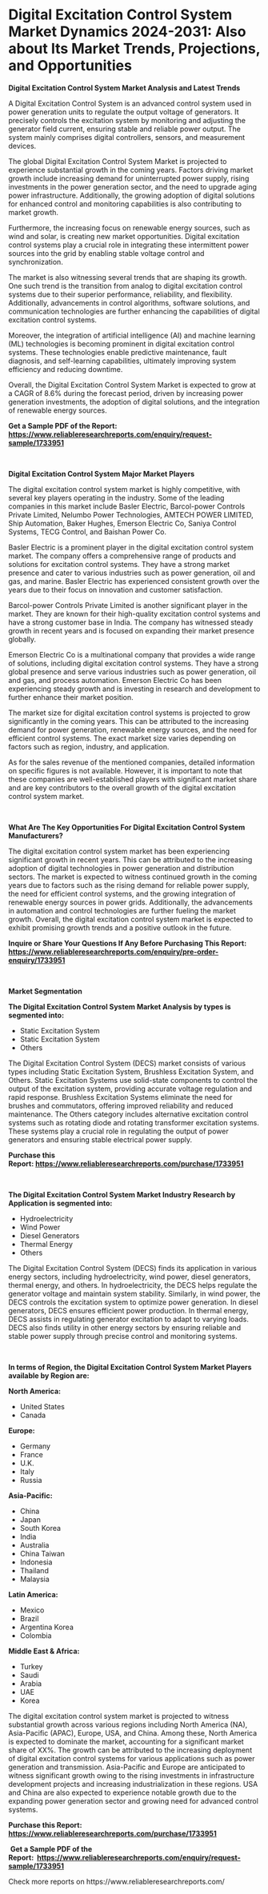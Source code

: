 <p><h1>Digital Excitation Control System Market Dynamics 2024-2031: Also about Its Market Trends, Projections, and Opportunities</h1></p><p><strong>Digital Excitation Control System Market Analysis and Latest Trends</strong></p>
<p><p>A Digital Excitation Control System is an advanced control system used in power generation units to regulate the output voltage of generators. It precisely controls the excitation system by monitoring and adjusting the generator field current, ensuring stable and reliable power output. The system mainly comprises digital controllers, sensors, and measurement devices.</p><p>The global Digital Excitation Control System Market is projected to experience substantial growth in the coming years. Factors driving market growth include increasing demand for uninterrupted power supply, rising investments in the power generation sector, and the need to upgrade aging power infrastructure. Additionally, the growing adoption of digital solutions for enhanced control and monitoring capabilities is also contributing to market growth.</p><p>Furthermore, the increasing focus on renewable energy sources, such as wind and solar, is creating new market opportunities. Digital excitation control systems play a crucial role in integrating these intermittent power sources into the grid by enabling stable voltage control and synchronization.</p><p>The market is also witnessing several trends that are shaping its growth. One such trend is the transition from analog to digital excitation control systems due to their superior performance, reliability, and flexibility. Additionally, advancements in control algorithms, software solutions, and communication technologies are further enhancing the capabilities of digital excitation control systems.</p><p>Moreover, the integration of artificial intelligence (AI) and machine learning (ML) technologies is becoming prominent in digital excitation control systems. These technologies enable predictive maintenance, fault diagnosis, and self-learning capabilities, ultimately improving system efficiency and reducing downtime.</p><p>Overall, the Digital Excitation Control System Market is expected to grow at a CAGR of 8.6% during the forecast period, driven by increasing power generation investments, the adoption of digital solutions, and the integration of renewable energy sources.</p></p>
<p><strong>Get a Sample PDF of the Report:&nbsp; <a href="https://www.reliableresearchreports.com/enquiry/request-sample/1733951">https://www.reliableresearchreports.com/enquiry/request-sample/1733951</a></strong></p>
<p>&nbsp;</p>
<p><strong>Digital Excitation Control System Major Market Players</strong></p>
<p><p>The digital excitation control system market is highly competitive, with several key players operating in the industry. Some of the leading companies in this market include Basler Electric, Barcol-power Controls Private Limited, Nelumbo Power Technologies, AMTECH POWER LIMITED, Ship Automation, Baker Hughes, Emerson Electric Co, Saniya Control Systems, TECG Control, and Baishan Power Co.</p><p>Basler Electric is a prominent player in the digital excitation control system market. The company offers a comprehensive range of products and solutions for excitation control systems. They have a strong market presence and cater to various industries such as power generation, oil and gas, and marine. Basler Electric has experienced consistent growth over the years due to their focus on innovation and customer satisfaction.</p><p>Barcol-power Controls Private Limited is another significant player in the market. They are known for their high-quality excitation control systems and have a strong customer base in India. The company has witnessed steady growth in recent years and is focused on expanding their market presence globally.</p><p>Emerson Electric Co is a multinational company that provides a wide range of solutions, including digital excitation control systems. They have a strong global presence and serve various industries such as power generation, oil and gas, and process automation. Emerson Electric Co has been experiencing steady growth and is investing in research and development to further enhance their market position.</p><p>The market size for digital excitation control systems is projected to grow significantly in the coming years. This can be attributed to the increasing demand for power generation, renewable energy sources, and the need for efficient control systems. The exact market size varies depending on factors such as region, industry, and application.</p><p>As for the sales revenue of the mentioned companies, detailed information on specific figures is not available. However, it is important to note that these companies are well-established players with significant market share and are key contributors to the overall growth of the digital excitation control system market.</p></p>
<p>&nbsp;</p>
<p><strong>What Are The Key Opportunities For Digital Excitation Control System Manufacturers?</strong></p>
<p><p>The digital excitation control system market has been experiencing significant growth in recent years. This can be attributed to the increasing adoption of digital technologies in power generation and distribution sectors. The market is expected to witness continued growth in the coming years due to factors such as the rising demand for reliable power supply, the need for efficient control systems, and the growing integration of renewable energy sources in power grids. Additionally, the advancements in automation and control technologies are further fueling the market growth. Overall, the digital excitation control system market is expected to exhibit promising growth trends and a positive outlook in the future.</p></p>
<p><strong>Inquire or Share Your Questions If Any Before Purchasing This Report: <a href="https://www.reliableresearchreports.com/enquiry/pre-order-enquiry/1733951">https://www.reliableresearchreports.com/enquiry/pre-order-enquiry/1733951</a></strong></p>
<p>&nbsp;</p>
<p><strong>Market Segmentation</strong></p>
<p><strong>The Digital Excitation Control System Market Analysis by types is segmented into:</strong></p>
<p><ul><li>Static Excitation System</li><li>Static Excitation System</li><li>Others</li></ul></p>
<p><p>The Digital Excitation Control System (DECS) market consists of various types including Static Excitation System, Brushless Excitation System, and Others. Static Excitation Systems use solid-state components to control the output of the excitation system, providing accurate voltage regulation and rapid response. Brushless Excitation Systems eliminate the need for brushes and commutators, offering improved reliability and reduced maintenance. The Others category includes alternative excitation control systems such as rotating diode and rotating transformer excitation systems. These systems play a crucial role in regulating the output of power generators and ensuring stable electrical power supply.</p></p>
<p><strong>Purchase this Report:&nbsp;<a href="https://www.reliableresearchreports.com/purchase/1733951">https://www.reliableresearchreports.com/purchase/1733951</a></strong></p>
<p>&nbsp;</p>
<p><strong>The Digital Excitation Control System Market Industry Research by Application is segmented into:</strong></p>
<p><ul><li>Hydroelectricity</li><li>Wind Power</li><li>Diesel Generators</li><li>Thermal Energy</li><li>Others</li></ul></p>
<p><p>The Digital Excitation Control System (DECS) finds its application in various energy sectors, including hydroelectricity, wind power, diesel generators, thermal energy, and others. In hydroelectricity, the DECS helps regulate the generator voltage and maintain system stability. Similarly, in wind power, the DECS controls the excitation system to optimize power generation. In diesel generators, DECS ensures efficient power production. In thermal energy, DECS assists in regulating generator excitation to adapt to varying loads. DECS also finds utility in other energy sectors by ensuring reliable and stable power supply through precise control and monitoring systems.</p></p>
<p>&nbsp;</p>
<p><strong>In terms of Region, the Digital Excitation Control System Market Players available by Region are:</strong></p>
<p>
    <p> <strong> North America: </strong>
        <ul>
            <li>United States</li>
            <li>Canada</li>
        </ul>
        </p> 
    <p> <strong> Europe: </strong>
        <ul>
            <li>Germany</li>
            <li>France</li>
            <li>U.K.</li>
            <li>Italy</li>
            <li>Russia</li>
        </ul>
        </p> 
    <p> <strong> Asia-Pacific: </strong>
        <ul>
            <li>China</li>
            <li>Japan</li>
            <li>South Korea</li>
            <li>India</li>
            <li>Australia</li>
            <li>China Taiwan</li>
            <li>Indonesia</li>
            <li>Thailand</li>
            <li>Malaysia</li>
        </ul>
        </p> 
    <p> <strong> Latin America: </strong>
        <ul>
            <li>Mexico</li>
            <li>Brazil</li>
            <li>Argentina Korea</li>
            <li>Colombia</li>
        </ul>
        </p> 
    <p> <strong> Middle East & Africa: </strong>
        <ul>
            <li>Turkey</li>
            <li>Saudi</li>
            <li>Arabia</li>
            <li>UAE</li>
            <li>Korea</li>
        </ul>
    </p>
    </p>
<p><p>The digital excitation control system market is projected to witness substantial growth across various regions including North America (NA), Asia-Pacific (APAC), Europe, USA, and China. Among these, North America is expected to dominate the market, accounting for a significant market share of XX%. The growth can be attributed to the increasing deployment of digital excitation control systems for various applications such as power generation and transmission. Asia-Pacific and Europe are anticipated to witness significant growth owing to the rising investments in infrastructure development projects and increasing industrialization in these regions. USA and China are also expected to experience notable growth due to the expanding power generation sector and growing need for advanced control systems.</p></p>
<p><strong>Purchase this Report: <a href="https://www.reliableresearchreports.com/purchase/1733951">https://www.reliableresearchreports.com/purchase/1733951</a></strong></p>
<p>&nbsp;<strong>Get a Sample PDF of the Report:&nbsp;&nbsp;<a href="https://www.reliableresearchreports.com/enquiry/request-sample/1733951">https://www.reliableresearchreports.com/enquiry/request-sample/1733951</a></strong></p>
<p><strong></strong></p>
<p>Check more reports on https://www.reliableresearchreports.com/</p>